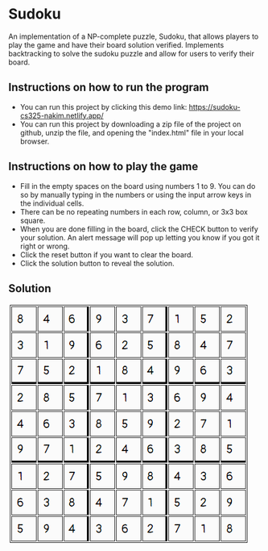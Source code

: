 # Sudoku

An implementation of a NP-complete puzzle, Sudoku, that allows players to play the game and have their board solution verified. 
Implements backtracking to solve the sudoku puzzle and allow for users to verify their board.

## Instructions on how to run the program
- You can run this project by clicking this demo link: https://sudoku-cs325-nakim.netlify.app/
- You can run this project by downloading a zip file of the project on github, unzip the file, and opening the "index.html" file in your local browser.

## Instructions on how to play the game
- Fill in the empty spaces on the board using numbers 1 to 9. You can do so by manually typing in the numbers or using the input arrow keys in the individual cells.
- There can be no repeating numbers in each row, column, or 3x3 box square.
- When you are done filling in the board, click the CHECK button to verify your solution. An alert message will pop up letting you know if you got it right or wrong.
- Click the reset button if you want to clear the board.
- Click the solution button to reveal the solution.

## Solution 

![solution](solution.PNG)
